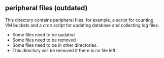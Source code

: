 peripheral files (outdated)
----------------------------
This directory contains peripheral files, for example, a script for counting VM buckets and a cron script for updating database and collecting log files.

* Some files need to be updated
* Some files need to be removed
* Some files need to be in other directories.
* This directory will be removed if there is no file left.
